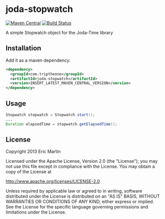 # joda-stopwatch

[![Maven Central](https://img.shields.io/maven-central/v/com.triptheone/joda-stopwatch.svg)](http://mvnrepository.com/artifact/com.triptheone/joda-stopwatch)
[![Build Status](https://travis-ci.org/eric-martin/joda-stopwatch.png)](https://travis-ci.org/eric-martin/joda-stopwatch)

A simple Stopwatch object for the Joda-Time library

## Installation

Add it as a maven dependency:
```xml
<dependency>
  <groupId>com.triptheone</groupId>
  <artifactId>joda-stopwatch</artifactId>
  <version>INSERT_LATEST_MAVEN_CENTRAL_VERSION</version>
</dependency>
```

## Usage

```java
Stopwatch stopwatch = Stopwatch.start();
...
Duration elapsedTime = stopwatch.getElapsedTime();
```

## License

Copyright 2013 Eric Martin

Licensed under the Apache License, Version 2.0 (the "License");
you may not use this file except in compliance with the License.
You may obtain a copy of the License at

  http://www.apache.org/licenses/LICENSE-2.0

Unless required by applicable law or agreed to in writing, software
distributed under the License is distributed on an "AS IS" BASIS,
WITHOUT WARRANTIES OR CONDITIONS OF ANY KIND, either express or implied.
See the License for the specific language governing permissions and
limitations under the License.

